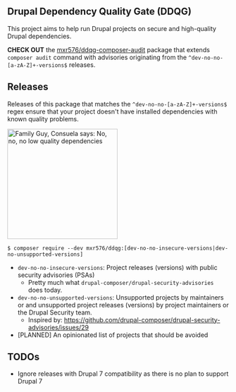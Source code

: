 Drupal Dependency Quality Gate (DDQG)
---

This project aims to help run Drupal projects on secure and high-quality Drupal dependencies.

**CHECK OUT** the [mxr576/ddqg-composer-audit](https://packagist.org/packages/mxr576/ddqg-composer-audit) package that
extends `composer audit` command with advisories originating from the `^dev-no-no-[a-zA-Z]+-versions$` releases.

## Releases

Releases of this package that matches the `^dev-no-no-[a-zA-Z]+-versions$` regex ensure that your project
doesn't have installed dependencies with known quality problems.

<img alt="Family Guy, Consuela says: No, no, no low quality dependencies" height="250" src="https://i.imgflip.com/7ijrpx.jpg"/>

```shell
$ composer require --dev mxr576/ddqg:[dev-no-no-insecure-versions|dev-no-unsupported-versions]
```

* `dev-no-no-insecure-versions`: Project releases (versions) with public security advisories (PSAs)
  * Pretty much what `drupal-composer/drupal-security-advisories` does today.
* `dev-no-no-unsupported-versions`: Unsupported projects by maintainers or and unsupported project
  releases (versions) by project maintainers or the Drupal Security team.
  * Inspired by: https://github.com/drupal-composer/drupal-security-advisories/issues/29
* [PLANNED] An opinionated list of projects that should be avoided

## TODOs

* Ignore releases with Drupal 7 compatibility as there is no plan to support Drupal 7
